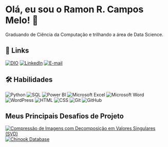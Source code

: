 
# Olá, eu sou o Ramon R. Campos Melo! 👋

Graduando de Ciência da Computação e trilhando a área de Data Science.

<!---
## 🧑🏻‍💻 Sobre mim
--->

## 🔗 Links

[![DIO](https://img.shields.io/badge/-Meu_Perfil_na_DIO-30A3DC?style=for-the-badge)](https://web.dio.me/users/ramon_campos)
[![LinkedIn](https://img.shields.io/badge/-LinkedIn-2d3436?style=for-the-badge&logo=linkedin&logoColor=0A66C2)](https://www.linkedin.com/in/ramonr-campos/)
[![E-mail](https://img.shields.io/badge/-Email-2d3436?style=for-the-badge&logo=maildotru&logoColor=D4D4D4&)](mailto:ramonramalhoc@gmail.com)

## 🛠️  Habilidades

![Python](https://img.shields.io/badge/Python-2d3436?style=for-the-badge&logo=python&logoColor=3776AB)
![SQL](https://img.shields.io/badge/SQL-2d3436?style=for-the-badge&logo=microsoftsqlserver&logoColor=CC2927)
![Power BI](https://img.shields.io/badge/Power_BI-2d3436?style=for-the-badge&logo=powerbi&logoColor=F2C811)
![Microsoft Excel](https://img.shields.io/badge/Excel-2d3436?style=for-the-badge&logo=microsoftexcel&logoColor=217346)
![Microsoft Word](https://img.shields.io/badge/Word-2d3436?style=for-the-badge&logo=microsoftword&logoColor=2B579A)
![WordPress](https://img.shields.io/badge/WordPress-2d3436?style=for-the-badge&logo=wordpress&logoColor=21759B)
![HTML](https://img.shields.io/badge/HTML-2d3436?style=for-the-badge&logo=html5&logoColor=E34F26)
![CSS](https://img.shields.io/badge/CSS-2d3436?style=for-the-badge&logo=css3&logoColor=1572B6)
![Git](https://img.shields.io/badge/git-2d3436?style=for-the-badge&logo=git&logoColor=F05032)
![GitHub](https://img.shields.io/badge/GitHub-2d3436?style=for-the-badge&logo=GitHub&logoColor=181717)

<!--

## GitHub Stats

![GitHub Stats](https://github-readme-stats.vercel.app/api?username=ramon-campos&theme=transparent&bg_color=000&border_color=30A3DC&show_icons=true&icon_color=30A3DC&title_color=E94D5F&text_color=FFF)
![Top Langs](https://github-readme-stats-git-masterrstaa-rickstaa.vercel.app/api/top-langs/?username=ramon-campos&layout=compact&bg_color=000&border_color=30A3DC&title_color=E94D5F&text_color=FFF)

-->

## Meus Principais Desafios de Projeto

[![Compressão de Imagens com Decomposição em Valores Singulares (SVD)](https://github-readme-stats.vercel.app/api/pin/?username=ramon-campos&repo=image-compression-svd&theme=nord)](https://github.com/ramon-campos/image-compression-svd)
[![Chinook Database](https://github-readme-stats.vercel.app/api/pin/?username=ramon-campos&repo=chinook-database&theme=nord)](https://github.com/ramon-campos/chinook-database)

<!-- ICONS -->

<!--

<h1 align="center">👋 Olá, eu sou Ramon Campos</h1>
<h3 align="center">Graduando em Ciência da Computação</h3><br>

- 🌱 Não sou fã de praia, mas a ciência de dados é a minha!

- 💬 Pergunte-me sobre **Excel, SQL e Python**

- 📄 Saiba mais sobre o meu perfil profissional no [**LinkedIn**](https://www.linkedin.com/in/ramonr-campos/)

<h3 align="left">Conecte-se comigo:</h3>
<p align="left">
  <a href="https://linkedin.com/in/ramonr-campos" target="blank"> <img align="center" src="https://www.svgrepo.com/show/355096/linkedin.svg" alt="ramonr-campos" height="30" width="30" /></a> &nbsp&nbsp&nbsp&nbsp
  <a href="https://instagram.com/ramon.cmps" target="blank"><img align="center" src="https://www.svgrepo.com/show/111199/instagram.svg" alt="ramon.cmps" height="30" width="30" /></a>
</p>

<h3 align="left">Habilidades e Ferramentas:</h3>

<p align="left">
  <a href="https://www.microsoft.com/en-us/microsoft-365/excel"> 
    <img src="https://www.svgrepo.com/show/373589/excel.svg" alt="excel" width="40" height="40"/>
  </a> &nbsp&nbsp&nbsp&nbsp
  <a href="https://www.microsoft.com/en-us/sql-server/">
    <img src="https://img.icons8.com/color/480/microsoft-sql-server.png" alt="mssql" width="40" height="40"/> &nbsp&nbsp&nbsp&nbsp
  <a href="https://www.tableau.com/">
    <img src="https://www.svgrepo.com/show/354428/tableau-icon.svg" alt="tableau" width="40" height="40"/> &nbsp&nbsp&nbsp&nbsp
  <a href="https://www.python.org/">
    <img src="https://raw.githubusercontent.com/devicons/devicon/master/icons/python/python-original.svg" alt="python" width="40" height="40"/> &nbsp&nbsp&nbsp&nbsp
  <a href="https://www.oracle.com/br/database/">
    <img src="https://raw.githubusercontent.com/devicons/devicon/1119b9f84c0290e0f0b38982099a2bd027a48bf1/icons/oracle/oracle-original.svg" alt="python" width="60" height="60"/>
</p>

-->
